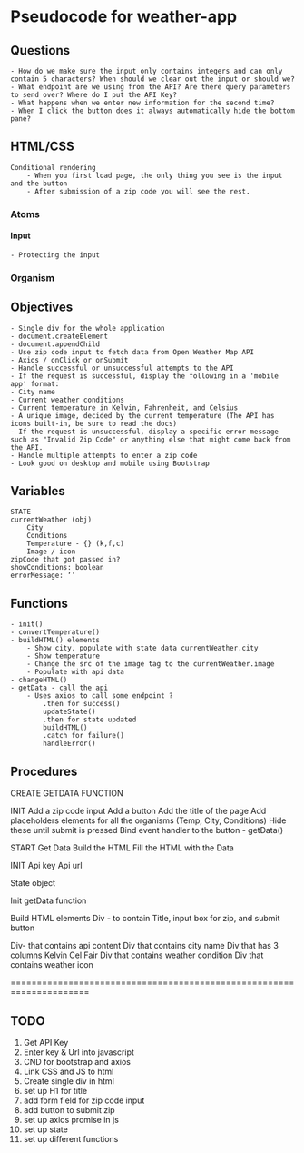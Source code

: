# Pseudocode for weather-app

## Questions
    - How do we make sure the input only contains integers and can only contain 5 characters? When should we clear out the input or should we?
    - What endpoint are we using from the API? Are there query parameters to send over? Where do I put the API Key?
    - What happens when we enter new information for the second time? 
    - When I click the button does it always automatically hide the bottom pane?


## HTML/CSS
    Conditional rendering
        - When you first load page, the only thing you see is the input and the button
        - After submission of a zip code you will see the rest.

### Atoms
#### Input 
    - Protecting the input 

### Organism


## Objectives
    - Single div for the whole application
    - document.createElement 
    - document.appendChild
    - Use zip code input to fetch data from Open Weather Map API
    - Axios / onClick or onSubmit
    - Handle successful or unsuccessful attempts to the API
    - If the request is successful, display the following in a 'mobile app' format:
    - City name
    - Current weather conditions
    - Current temperature in Kelvin, Fahrenheit, and Celsius
    - A unique image, decided by the current temperature (The API has icons built-in, be sure to read the docs)
    - If the request is unsuccessful, display a specific error message such as "Invalid Zip Code" or anything else that might come back from the API.
    - Handle multiple attempts to enter a zip code
    - Look good on desktop and mobile using Bootstrap


## Variables
    STATE
    currentWeather (obj)
        City
        Conditions
        Temperature - {} (k,f,c)
        Image / icon
    zipCode that got passed in?
    showConditions: boolean
    errorMessage: ‘’ 
## Functions
    - init()
    - convertTemperature()
    - buildHTML() elements
        - Show city, populate with state data currentWeather.city
        - Show temperature
        - Change the src of the image tag to the currentWeather.image
        - Populate with api data
    - changeHTML()
    - getData - call the api
        - Uses axios to call some endpoint ?
            .then for success()
            updateState()
            .then for state updated
            buildHTML()
            .catch for failure()
            handleError()


## Procedures
CREATE GETDATA FUNCTION

INIT
Add a zip code input 
Add a button
Add the title of the page
Add placeholders elements for all the organisms (Temp, City, Conditions)
         Hide these until submit is pressed
Bind event handler to the button - getData()

START
Get Data
Build the HTML
Fill the HTML with the Data

INIT
Api key
Api url

State object

Init getData function


Build HTML elements
Div - to contain Title, input box for zip, and submit button

Div- that contains api content
	Div that contains city name
	Div that has 3 columns
		Kelvin
		Cel
		Fair
	Div that contains weather condition
	Div that contains weather icon


=====================================================================

## TODO

1. Get API Key
2. Enter key & Url into javascript
3. CND for bootstrap and axios
3. Link CSS and JS to html
4. Create single div in html
5. set up H1 for title
6. add form field for zip code input
7. add button to submit zip
8. set up axios promise in js
9. set up state
10. set up different functions


